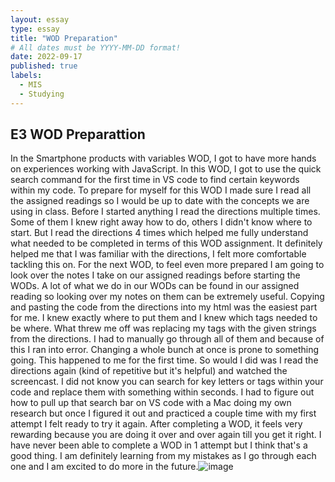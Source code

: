 ```yaml
---
layout: essay
type: essay
title: "WOD Preparation"
# All dates must be YYYY-MM-DD format!
date: 2022-09-17
published: true
labels:
  - MIS
  - Studying
---
```

## E3 WOD Preparattion 

In the Smartphone products with variables WOD, I got to have more hands on experiences working with JavaScript. In this WOD, I got to use the quick search command for the first time in VS code to find certain keywords within my code. To prepare for myself for this WOD I made sure I read all the assigned readings so I would be up to date with the concepts we are using in class. Before I started anything I read the directions multiple times. Some of them I knew right away how to do, others I didn't know where to start. But I read the directions 4 times which helped me fully understand what needed to be completed in terms of this WOD assignment. 
It definitely helped me that I was familiar with the directions, I felt more comfortable tackling this on. For the next WOD, to feel even more prepared I am going to look over the notes I take on our assigned readings before starting the WODs. A lot of what we do in our WODs can be found in our assigned reading so looking over my notes on them can be extremely useful. Copying and pasting the code from the directions into my html was the easiest part for me. I knew exactly where to put them and I knew which tags needed to be where. What threw me off was replacing my tags with the given strings from the directions. I had to manually go through all of them and because of this I ran into error. Changing a whole bunch at once is prone to something going. This happened to me for the first time. So would I did was I read the directions again (kind of repetitive but it's helpful) and watched the screencast. I did not know you can search for key letters or tags within your code and replace them with something within seconds. I had to figure out how to pull up that search bar on VS code with a Mac doing my own research but once I figured it out and practiced a couple time with my first attempt I felt ready to try it again.
After completing a WOD, it feels very rewarding because you are doing it over and over again till you get it right. I have never been able to complete a WOD in 1 attempt but I think that's a good thing. I am definitely learning from my mistakes as I go through each one and I am excited to do more in the future.![image](https://user-images.githubusercontent.com/111954724/190873284-b1122382-23fa-449b-904d-6a5d845ec150.png)

